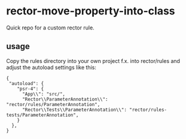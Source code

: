 # rector-move-property-into-class
Quick repo for a custom rector rule. 


## usage

Copy the rules directory  into your own project f.x. into rector/rules and adjust the autoload settings like this:

```composer.json:
{
 "autoload": {
    "psr-4": {
      "App\\": "src/",
      "Rector\\ParameterAnnotation\\": "rector/rules/ParameterAnnotation",
      "Rector\\Tests\\ParameterAnnotation\\": "rector/rules-tests/ParameterAnnotation",
    }
  },
}

```
